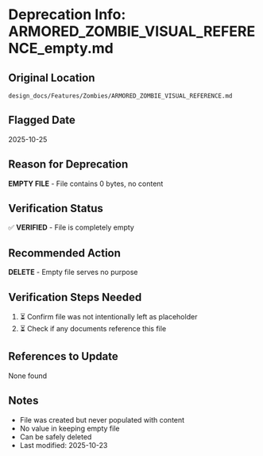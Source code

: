 # Deprecation Info: ARMORED_ZOMBIE_VISUAL_REFERENCE_empty.md

## Original Location
`design_docs/Features/Zombies/ARMORED_ZOMBIE_VISUAL_REFERENCE.md`

## Flagged Date
2025-10-25

## Reason for Deprecation
**EMPTY FILE** - File contains 0 bytes, no content

## Verification Status
✅ **VERIFIED** - File is completely empty

## Recommended Action
**DELETE** - Empty file serves no purpose

## Verification Steps Needed
1. ⏳ Confirm file was not intentionally left as placeholder
2. ⏳ Check if any documents reference this file

## References to Update
None found

## Notes
- File was created but never populated with content
- No value in keeping empty file
- Can be safely deleted
- Last modified: 2025-10-23
